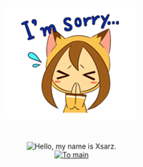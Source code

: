 <!DOCTYPE html>
<html>
<body>
	<h1 align="center"><img src="res/sorry_image.png", alt="Welcome to my profile👾"></h1><br>
	<div align="center">
		<img align="center" src="https://readme-typing-svg.demolab.com/?font=Fira+Code&pause=1000&color=F70CF6&random=false&width=465&lines=Sponsorship+is+temporarily+unavailable." alt="Hello, my name is Xsarz.", alt="Sponsorship is temporarily unavailable.">
		<br>
		<a href="https://github.com/xXxCLOTIxXx/"><img src="https://img.shields.io/static/v1?style=for-the-badge&label=To&message=main&color=ff69b4" alt="To main" /></a>
	</div>
</body>
<html>

